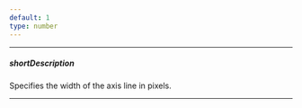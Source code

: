 ```yaml
---
default: 1
type: number
---
```

---
##### shortDescription
Specifies the width of the axis line in pixels.

---
